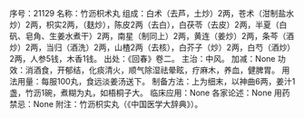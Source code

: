 序号：21129
名称：竹沥枳术丸
组成：白术（去芦，土炒）2两，苍术（泔制盐水炒）2两，枳实2两，（麸炒），陈皮2两（去白），白茯苓（去皮）2两，半夏（白矾、皂角、生姜水煮干）2两，南星（制同上）2两，黄连（姜炒）2两，条芩（酒炒）2两，当归（酒洗）2两，山楂2两（去核），白芥子（炒）2两，白芍（酒炒）2两，人参5钱，木香1钱。
出处：《回春》卷二。
主治：中风。
加减：None
功效：消酒食，开郁结，化痰清火，顺气除湿祛晕眩，疗麻木，养血，健脾胃。
用法用量：每服100丸，食远淡姜汤送下。
制备方法：上为细末，以神曲6两，姜汁1盏，竹沥1碗，煮糊为丸，如梧桐子大。
临床应用：None
各家论述：None
用药禁忌：None
附注：竹沥枳实丸（《中国医学大辞典》）。
